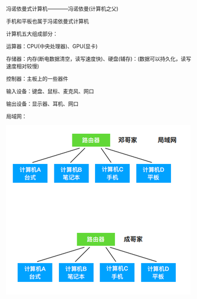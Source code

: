 冯诺依曼式计算机————冯诺依曼(计算机之父)

手机和平板也属于冯诺依曼式计算机

计算机五大组成部分：

运算器：CPU(中央处理器)、GPU(显卡)

存储器：内存(断电数据清空，读写速度快)、硬盘(辅存)：(数据可以持久化，读写速度相对较慢)

控制器：主板上的一些器件

输入设备：键盘、鼠标、麦克风、网口

输出设备：显示器、耳机、网口

局域网：

<img src="局域网demo.png" />
